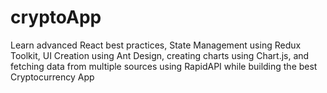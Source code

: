 # cryptoApp
Learn advanced React best practices, State Management using Redux Toolkit, UI Creation using Ant Design, creating charts using Chart.js, and fetching data from multiple sources using RapidAPI while building the best Cryptocurrency App
